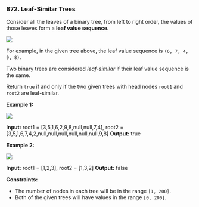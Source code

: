 ### 872\. Leaf-Similar Trees

Consider all the leaves of a binary tree, from left to right order, the values of those leaves form a **leaf value sequence**_._

![](https://s3-lc-upload.s3.amazonaws.com/uploads/2018/07/16/tree.png)

For example, in the given tree above, the leaf value sequence is `(6, 7, 4, 9, 8)`.

Two binary trees are considered _leaf-similar_ if their leaf value sequence is the same.

Return `true` if and only if the two given trees with head nodes `root1` and `root2` are leaf-similar.

**Example 1:**

![](https://assets.leetcode.com/uploads/2020/09/03/leaf-similar-1.jpg)

**Input:** root1 = \[3,5,1,6,2,9,8,null,null,7,4\], root2 = \[3,5,1,6,7,4,2,null,null,null,null,null,null,9,8\]
**Output:** true

**Example 2:**

![](https://assets.leetcode.com/uploads/2020/09/03/leaf-similar-2.jpg)

**Input:** root1 = \[1,2,3\], root2 = \[1,3,2\]
**Output:** false

**Constraints:**

*   The number of nodes in each tree will be in the range `[1, 200]`.
*   Both of the given trees will have values in the range `[0, 200]`.
